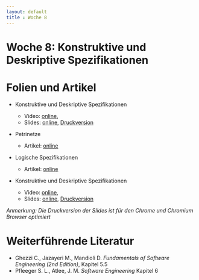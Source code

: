 ```yaml
---
layout: default
title : Woche 8
---
```

# Woche 8: Konstruktive und Deskriptive Spezifikationen

# Folien und Artikel

* Konstruktive und Deskriptive Spezifikationen
    * Video:  [online](https://tube.switch.ch/videos/8cfd778c),  
    * Slides: [online](./slides/constructive-descriptive-specs.html), [Druckversion](./slides/constructive-descriptive-specs.html?print-pdf)

* Petrinetze
    * Artikel: [online](./articles/petrinets.html)

* Logische Spezifikationen
    * Artikel: [online](./articles/logic.html)

* Konstruktive und Deskriptive Spezifikationen
    * Video:  [online](https://tube.switch.ch/videos/3f87ef71),  
    * Slides: [online](./slides/uml.html), [Druckversion](./slides/uml.html?print-pdf)


*Anmerkung: Die Druckversion der Slides ist für den Chrome und Chromium Browser optimiert*


# Weiterführende Literatur
* Ghezzi C., Jazayeri M., Mandioli D. *Fundamentals of Software Engineering (2nd Edition)*, Kapitel 5.5
* Pfleeger S. L., Atlee, J. M. *Software Engineering* Kapitel 6
